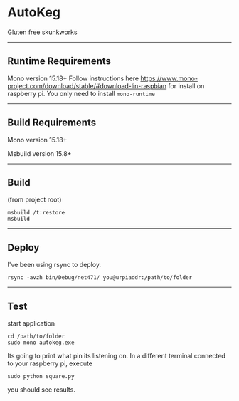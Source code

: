 # AutoKeg
Gluten free skunkworks

---
Runtime Requirements
---
Mono version 15.18+
Follow instructions here https://www.mono-project.com/download/stable/#download-lin-raspbian for install on raspberry pi.
You only need to install `mono-runtime` 

---
Build Requirements
---
Mono version 15.18+

Msbuild version 15.8+

---
Build
---
(from project root)

```
msbuild /t:restore
msbuild
```
  
 ---
 Deploy
 ---
 I've been using rsync to deploy.
 
 `rsync -avzh bin/Debug/net471/ you@urpiaddr:/path/to/folder`
 
 ---
 Test
 ---
 start application 
 
 ```
 cd /path/to/folder
 sudo mono autokeg.exe
 ```
 Its going to print what pin its listening on. In a different terminal connected to your raspberry pi, execute
 ```
 sudo python square.py
 ```
 you should see results.
